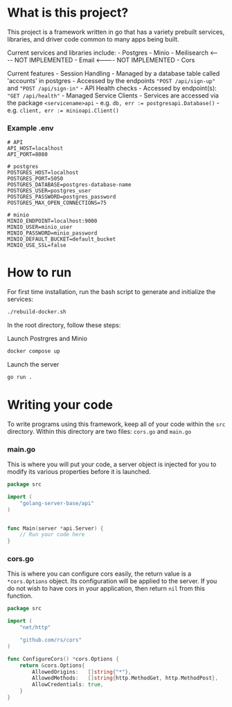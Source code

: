 # What is this project?
This project is a framework written in go that has a variety prebuilt services, libraries, and driver code common 
to many apps being built.

Current services and libraries include:
    - Postgres
    - Minio
    - Meilisearch       <---- NOT IMPLEMENTED
    - Email             <---- NOT IMPLEMENTED
    - Cors

Current features
    - Session Handling
        - Managed by a database table called 'accounts' in postgres
        - Accessed by the endpoints `"POST /api/sign-up"` and `"POST /api/sign-in"`
    - API Health checks
        - Accessed by endpoint(s): `"GET /api/health"`
    - Managed Service Clients
        - Services are accessed via the package `<servicename>api`
            - e.g. `db, err := postgresapi.Database()`
            - e.g. `client, err := minioapi.Client()`

### Example .env

```.env
# API
API_HOST=localhost
API_PORT=8080

# postgres
POSTGRES_HOST=localhost
POSTGRES_PORT=5050
POSTGRES_DATABASE=postgres-database-name
POSTGRES_USER=postgres_user
POSTGRES_PASSWORD=postgres_password
POSTGRES_MAX_OPEN_CONNECTIONS=75

# minio
MINIO_ENDPOINT=localhost:9000
MINIO_USER=minio_user
MINIO_PASSWORD=minio_password
MINIO_DEFAULT_BUCKET=default_bucket
MINIO_USE_SSL=false
```

# How to run

For first time installation, run the bash script to generate and initialize the services:
```bash
./rebuild-docker.sh
```

In the root directory, follow these steps:

Launch Postrgres and Minio
```bash
docker compose up
```

Launch the server
```bash
go run .
```

# Writing your code

To write programs using this framework, keep all of your code within the `src` directory.
Within this directory are two files: `cors.go` and `main.go`

### main.go
This is where you will put your code, a server object is injected for you to modify its various properties before it is launched.

```go
package src

import (
	"golang-server-base/api"
)


func Main(server *api.Server) {
	// Run your code here
}
```


### cors.go
This is where you can configure cors easily, the return value is a `*cors.Options` object. Its configuration will be applied to the server.
If you do not wish to have cors in your application, then return `nil` from this function.

```go
package src

import (
	"net/http"

	"github.com/rs/cors"
)

func ConfigureCors() *cors.Options {
	return &cors.Options{
		AllowedOrigins:   []string{"*"},
		AllowedMethods:   []string{http.MethodGet, http.MethodPost},
		AllowCredentials: true,
	}
}
```
